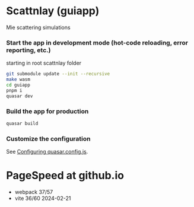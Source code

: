 # Scattnlay (guiapp)

Mie scattering simulations

### Start the app in development mode (hot-code reloading, error reporting, etc.)

starting in root scattnlay folder

```bash
git submodule update --init --recursive
make wasm
cd guiapp
pnpm i
quasar dev
```


### Build the app for production
```bash
quasar build
```

### Customize the configuration
See [Configuring quasar.config.js](https://v2.quasar.dev/quasar-cli-vite/quasar-config-js).

# PageSpeed at github.io
  - webpack 37/57
  - vite 36/60 2024-02-21


